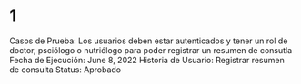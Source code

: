 # 1

Casos de Prueba: Los usuarios deben estar autenticados y tener un rol de doctor, psciólogo o nutriólogo para poder registrar un resumen de consutla
Fecha de Ejecución: June 8, 2022
Historia de Usuario: Registrar resumen de consulta
Status: Aprobado